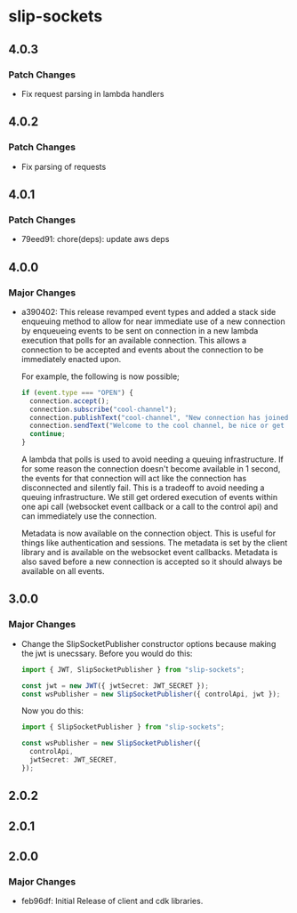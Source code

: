 # slip-sockets

## 4.0.3

### Patch Changes

- Fix request parsing in lambda handlers

## 4.0.2

### Patch Changes

- Fix parsing of requests

## 4.0.1

### Patch Changes

- 79eed91: chore(deps): update aws deps

## 4.0.0

### Major Changes

- a390402: This release revamped event types and added a stack side enqueuing method to allow for near immediate use of a new connection by enqueueing events to be sent on connection in a new lambda execution that polls for an available connection. This allows a connection to be accepted and events about the connection to be immediately enacted upon.

  For example, the following is now possible;

  ```ts
  if (event.type === "OPEN") {
    connection.accept();
    connection.subscribe("cool-channel");
    connection.publishText("cool-channel", "New connection has joined!");
    connection.sendText("Welcome to the cool channel, be nice or get out");
    continue;
  }
  ```

  A lambda that polls is used to avoid needing a queuing infrastructure. If for some reason the connection doesn't become available in 1 second, the events for that connection will act like the connection has disconnected and silently fail. This is a tradeoff to avoid needing a queuing infrastructure. We still get ordered execution of events within one api call (websocket event callback or a call to the control api) and can immediately use the connection.

  Metadata is now available on the connection object. This is useful for things like authentication and sessions. The metadata is set by the client library and is available on the websocket event callbacks. Metadata is also saved before a new connection is accepted so it should always be available on all events.

## 3.0.0

### Major Changes

- Change the SlipSocketPublisher constructor options because making the jwt is unecssary. Before you would do this:

  ```ts
  import { JWT, SlipSocketPublisher } from "slip-sockets";

  const jwt = new JWT({ jwtSecret: JWT_SECRET });
  const wsPublisher = new SlipSocketPublisher({ controlApi, jwt });
  ```

  Now you do this:

  ```ts
  import { SlipSocketPublisher } from "slip-sockets";

  const wsPublisher = new SlipSocketPublisher({
    controlApi,
    jwtSecret: JWT_SECRET,
  });
  ```

## 2.0.2

## 2.0.1

## 2.0.0

### Major Changes

- feb96df: Initial Release of client and cdk libraries.
